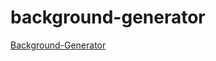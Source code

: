 # background-generator

[Background-Generator](https://aditi002-holo.github.io/background-generator/)
